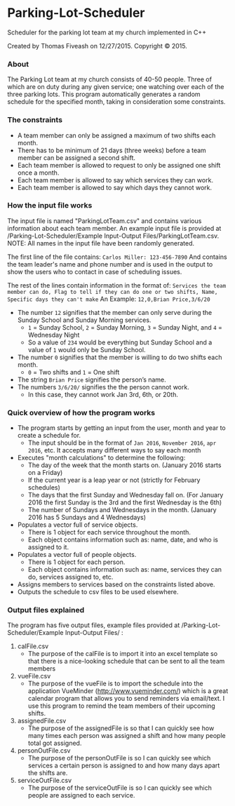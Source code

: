# Parking-Lot-Scheduler
Scheduler for the parking lot team at my church implemented in C++

Created by Thomas Fiveash on 12/27/2015. Copyright &copy; 2015.

### About
The Parking Lot team at my church consists of 40-50 people. Three of which are on duty during any given service; one watching over each of the three parking lots. This program automatically generates a random schedule for the specified month, taking in consideration some constraints.

### The constraints
 - A team member can only be assigned a maximum of two shifts each month.
 - There has to be minimum of 21 days (three weeks) before a team member can be assigned a second shift.
 - Each team member is allowed to request to only be assigned one shift once a month.
 - Each team member is allowed to say which services they can work.
 - Each team member is allowed to say which days they cannot work.

### How the input file works
The input file is named "ParkingLotTeam.csv" and contains various information about each team member. An example input file is provided at /Parking-Lot-Scheduler/Example Input-Output Files/ParkingLotTeam.csv. NOTE: All names in the input file have been randomly generated.

The first line of the file contains:
`Carlos Miller: 123-456-7890`
And contains the team leader's name and phone number and is used in the output to show the users who to contact in case of scheduling issues.

The rest of the lines contain information in the format of:
`Services the team member can do, Flag to tell if they can do one or two shifts, Name, Specific days they can't make`
An Example:
`12,0,Brian Price,3/6/20`

- The number `12` signifies that the member can only serve during the Sunday School and Sunday Morning services.
    - `1` = Sunday School, `2` = Sunday Morning, `3` = Sunday Night, and `4` = Wednesday Night
    - So a value of `234` would be everything but Sunday School and a value of `1` would only be Sunday School.
- The number `0` signifies that the member is willing to do two shifts each month.
    - `0` = Two shifts and `1` = One shift
- The string `Brian Price` signifies the person’s name.
- The numbers `3/6/20/` signifies the the person cannot work.
    - In this case, they cannot work Jan 3rd, 6th, or 20th.

### Quick overview of how the program works
- The program starts by getting an input from the user, month and year to create a schedule for.
    - The input should be in the format of `Jan 2016`, `November 2016`, `apr 2016`, etc. It accepts many different ways to say each month
- Executes "month calculations" to determine the following:
    - The day of the week that the month starts on. (January 2016 starts on a Friday)
    - If the current year is a leap year or not (strictly for February schedules)
    - The days that the first Sunday and Wednesday fall on. (For January 2016 the first Sunday is the 3rd and the first Wednesday is the 6th)
    - The number of Sundays and Wednesdays in the month. (January 2016 has 5 Sundays and 4 Wednesdays)
- Populates a vector full of service objects.
    - There is 1 object for each service throughout the month.
    - Each object contains information such as: name, date, and who is assigned to it.
- Populates a vector full of people objects.
    - There is 1 object for each person.
    - Each object contains information such as: name, services they can do, services assigned to, etc.
- Assigns members to services based on the constraints listed above.
- Outputs the schedule to csv files to be used elsewhere.

### Output files explained

The program has five output files, example files provided at /Parking-Lot-Scheduler/Example Input-Output Files/ :
1. calFile.csv
    - The purpose of the calFile is to import it into an excel template so that there is a nice-looking schedule that can be sent to all the team members
2. vueFile.csv
    - The purpose of the vueFile is to import the schedule into the application VueMinder (http://www.vueminder.com/) which is a great calendar program that allows you to send reminders via email/text. I use this program to remind the team members of their upcoming shifts.
3. assignedFile.csv
    - The purpose of the assignedFile is so that I can quickly see how many times each person was assigned a shift and how many people total got assigned.
4. personOutFile.csv
    - The purpose of the personOutFile is so I can quickly see which services a certain person is assigned to and how many days apart the shifts are.
5. serviceOutFile.csv
    - The purpose of the serviceOutFile is so I can quickly see which people are assigned to each service.






